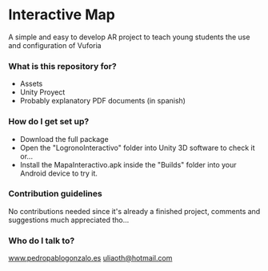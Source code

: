 # Interactive Map #

A simple and easy to develop AR project to teach young students the use and configuration of Vuforia

### What is this repository for? ###

* Assets
* Unity Proyect
* Probably explanatory PDF documents (in spanish)

### How do I get set up? ###

* Download the full package
* Open the "LogronoInteractivo" folder into Unity 3D software to check it or...
* Install the MapaInteractivo.apk inside the "Builds" folder into your Android device to try it.

### Contribution guidelines ###

No contributions needed since it's already a finished project, comments and suggestions much appreciated tho...

### Who do I talk to? ###

www.pedropablogonzalo.es
uliaoth@hotmail.com